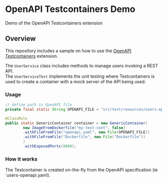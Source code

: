 # OpenAPI Testcontainers Demo
Demo of the OpenAPI Testcontainers extension

## Overview

This repository includes a sample on how to use the [OpenAPI Testcontainers](https://github.com/gcatanese/openapi-testcontainers) extension.

The `UserService` class includes methods to manage users invoking a REST API.  
The `UserServiceTest` implements the unit testing where Testcontainers is used to create a container with a mock 
server of the API being used.

### Usage

```java
// define path to OpenAPI file
private final static String OPENAPI_FILE = "src/test/resources/users-openapi.yaml";

@ClassRule
public static GenericContainer container = new GenericContainer(
        new ImageFromDockerfile("my-test-cont", false)
        .withFileFromFile("openapi.yaml", new File(OPENAPI_FILE))
        .withFileFromFile("Dockerfile", new File("Dockerfile"))
        )
        .withExposedPorts(8080);
```
### How it works

The Testcontainer is created on-the-fly from the OpenAPI specification (ie `users-openapi.yaml).




